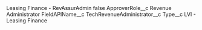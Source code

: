 <?xml version="1.0" encoding="UTF-8"?>
<CustomMetadata xmlns="http://soap.sforce.com/2006/04/metadata" xmlns:xsi="http://www.w3.org/2001/XMLSchema-instance" xmlns:xsd="http://www.w3.org/2001/XMLSchema">
    <label>Leasing Finance - RevAssurAdmin</label>
    <protected>false</protected>
    <values>
        <field>ApproverRole__c</field>
        <value xsi:type="xsd:string">Revenue Administrator</value>
    </values>
    <values>
        <field>FieldAPIName__c</field>
        <value xsi:type="xsd:string">TechRevenueAdministrator__c</value>
    </values>
    <values>
        <field>Type__c</field>
        <value xsi:type="xsd:string">LVI - Leasing Finance</value>
    </values>
</CustomMetadata>
